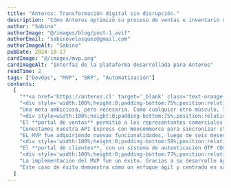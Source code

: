 ```yaml
---
title: "Anteros: Transformación digital sin disrupción."
description: "Cómo Anteros optimizó su proceso de ventas e inventario con una solución liviana y no intrusiva."
author: "Sabino"
authorImage: "@/images/blog/post-1.avif"
authorEmail: "sabinovelasquez@gmail.com"
authorImageAlt: "Sabino"
pubDate: 2024-10-17
cardImage: "@/images/mvp.png"
cardImageAlt: "Interfaz de la plataforma desarrollada para Anteros"
readTime: 2
tags: ["DevOps", "MVP", "ERP", "Automatización"]
contents:
  [
    "**<a href='https://anteros.cl' target='_blank' class='text-orange-400'>Anteros S.A.</a>**, una empresa líder en la importación de maquinaria industrial, enfrentaba un desafío crítico: digitalizar y optimizar sus procesos de ventas sin reemplazar su sistema central, un Manager ERP funcional, pero obsoleto. La necesidad inicial era clara: crear una plataforma ligera que permitiera interactuar con este ERP, facilitando así el trabajo del equipo de ventas en terreno, propio del rubro forestal.\n",
    "<div style='width:100%;height:0;padding-bottom:75%;position:relative;'><iframe src='https://giphy.com/embed/gZqIS1iIH37ngno2cL' width='100%' height='100%' style='position:absolute' frameBorder='0' class='giphy-embed' allowFullScreen></iframe></div>",
    "Una meta ambiciosa, pero necesaria. Como cualquier otro músculo, la digitalización requiere un constante entrenamiento\nResultado de una auditoría, planteamos una solución de poco riesgo como primera etapa del proyecto; un <a class='text-orange-400' href='https://fuix.cl/es/services/mvp' target='_blank'>MVP (Minimum Viable Product)</a>.\nLa estrategia fue desarrollar una API (Express.js) no intrusiva que pueda operar directamente con los datos del ERP existente. El MVP se desarrolló con dos enfoques principales: **integración con ERP existente** y **aportar valor para el equipo de ventas**.\n",
    "<div style=width:100%;height:0;padding-bottom:75%;position:relative;><iframe src=https://giphy.com/embed/G19Ul83yGtcyx1j4o1 width=100% height=100% style=position:absolute frameBorder=0 class=giphy-embed allowFullScreen></iframe></div>",
    "El **portal de ventas** permitió a los representantes comerciales consultar en tiempo real la disponibilidad de productos, precios y realizar notas de pedido directamente desde la plataforma.",
    "Conectamos nuestra API Express con Woocommerce para sincronizar stock, precios y fotos y archivos adjuntos (manuales, despieces, etc.), automatizando tareas de Marketing.\n",
    "EL MVP fue adquiriendo nuevas funcionalidades, luego de seis meses, decidimos compartir estas funcionalidades con los clientes de Anteros en un **portal de clientes**.\n",
    "<div style='width:100%;height:0;padding-bottom:59%;position:relative;'><iframe src='https://giphy.com/embed/cDsDINnXE75frN2PYD' width='100%' height='100%' style='position:absolute' frameBorder='0' class='giphy-embed' allowFullScreen></iframe></div>",
    "El **portal de clientes**, con un sistema de autenticación OTP (One-Time Password) vinculado a su email de Manager ERP, permitió a los clientes revisar sus compras, estados de órdenes y cotizaciones de manera autónoma.\n",
    "<div style='width:100%;height:0;padding-bottom:77%;position:relative;'><iframe src='https://giphy.com/embed/7fzyKfAX23vIy8H1Kj' width='100%' height='100%' style='position:absolute' frameBorder='0' class='giphy-embed' allowFullScreen></iframe></div>",
    "La implementación del MVP fue un éxito. Gracias a su desarrollo ágil y a la integración no intrusiva, Anteros pudo digitalizar sus procesos sin interrumpir las operaciones diarias. La nueva plataforma mejoró la movilidad del equipo de ventas, aumentó la eficiencia en la creación de notas de pedido y elevó la satisfacción del cliente al brindarles acceso transparente a su información.\n",
    "Este caso de éxito demuestra cómo un enfoque ágil y centrado en soluciones puede modernizar procesos críticos de negocio sin reemplazar sistemas existentes. Fuix continúa colaborando con Anteros en nuevas etapas para expandir las funcionalidades de la plataforma, incorporando más herramientas de automatización y optimización en futuras fases.",
  ]
---
```

